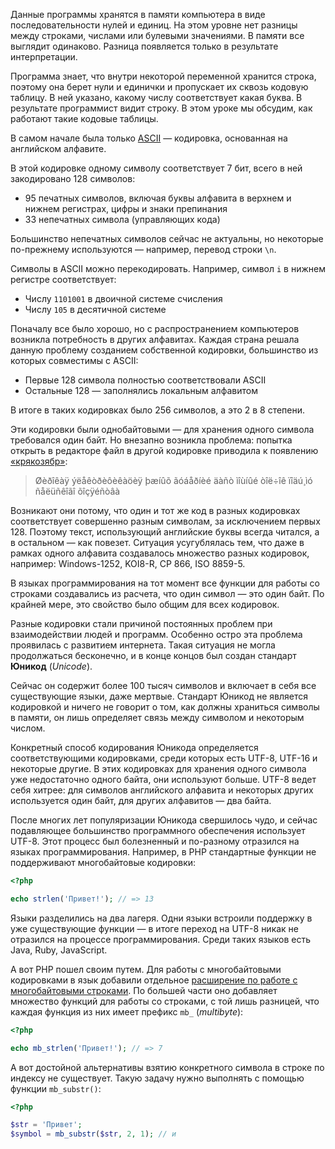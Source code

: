 Данные программы хранятся в памяти компьютера в виде последовательности нулей и единиц. На этом уровне нет разницы между строками, числами или булевыми значениями. В памяти все выглядит одинаково. Разница появляется только в результате интерпретации.

Программа знает, что внутри некоторой переменной хранится строка, поэтому она берет нули и единички и пропускает их сквозь кодовую таблицу. В ней указано, какому числу соответствует какая буква. В результате программист видит строку. В этом уроке мы обсудим, как работают такие кодовые таблицы.

В самом начале была только [ASCII](https://ru.wikipedia.org/wiki/ASCII) — кодировка, основанная на английском алфавите.

В этой кодировке одному символу соответствует 7 бит, всего в ней закодировано 128 символов:

* 95 печатных символов, включая буквы алфавита в верхнем и нижнем регистрах, цифры и знаки препинания
* 33 непечатных символа (управляющих кода)

Большинство непечатных символов сейчас не актуальны, но некоторые по-прежнему используются — например, перевод строки `\n`.

Символы в ASCII можно перекодировать. Например, символ `i` в нижнем регистре соответствует:

* Числу `1101001` в двоичной системе счисления
* Числу `105` в десятичной системе

Поначалу все было хорошо, но с распространением компьютеров возникла потребность в других алфавитах. Каждая страна решала данную проблему созданием собственной кодировки, большинство из которых совместимы с ASCII:

* Первые 128 символа полностью соответствовали ASCII
* Остальные 128 — заполнялись локальным алфавитом

В итоге в таких кодировках было 256 символов, а это 2 в 8 степени.

Эти кодировки были однобайтовыми — для хранения одного символа требовался один байт. Но внезапно возникла проблема: попытка открыть в редакторе файл в другой кодировке приводила к появлению [«крякозябр»](https://cyclowiki.org/wiki/Кракозябры):

> Øèðîêàÿ ýëåêòðèôèêàöèÿ þæíûõ ãóáåðíèé äàñò ìîùíûé òîë÷îê ïîäú¸ìó ñåëüñêîãî õîçÿéñòâà

Возникают они потому, что один и тот же код в разных кодировках соответствует совершенно разным символам, за исключением первых 128. Поэтому текст, использующий английские буквы всегда читался, а в остальном — как повезет. Ситуация усугублялась тем, что даже в рамках одного алфавита создавалось множество разных кодировок, например: Windows-1252, KOI8-R, CP 866, ISO 8859-5.

В языках программирования на тот момент все функции для работы со строками создавались из расчета, что один символ — это один байт. По крайней мере, это свойство было общим для всех кодировок.

Разные кодировки стали причиной постоянных проблем при взаимодействии людей и программ. Особенно остро эта проблема проявилась с развитием интернета. Такая ситуация не могла продолжаться бесконечно, и в конце концов был создан стандарт **Юникод** (_Unicode_).

Сейчас он содержит более 100 тысяч символов и включает в себя все существующие языки, даже мертвые. Стандарт Юникод не является кодировкой и ничего не говорит о том, как должны храниться символы в памяти, он лишь определяет связь между символом и некоторым числом.

Конкретный способ кодирования Юникода определяется соответствующими кодировками, среди которых есть UTF-8, UTF-16 и некоторые другие. В этих кодировках для хранения одного символа уже недостаточно одного байта, они используют больше. UTF-8 ведет себя хитрее: для символов английского алфавита и некоторых других используется один байт, для других алфавитов — два байта.

После многих лет популяризации Юникода свершилось чудо, и сейчас подавляющее большинство программного обеспечения использует UTF-8. Этот процесс был болезненный и по-разному отразился на языках программирования. Например, в PHP стандартные функции не поддерживают многобайтовые кодировки:

```php
<?php

echo strlen('Привет!'); // => 13
```

Языки разделились на два лагеря. Одни языки встроили поддержку в уже существующие функции — в итоге переход на UTF-8 никак не отразился на процессе программирования. Среди таких языков есть Java, Ruby, JavaScript.

А вот PHP пошел своим путем. Для работы с многобайтовыми кодировками в язык добавили отдельное [расширение по работе с многобайтовыми строками](https://php.net/manual/ru/book.mbstring.php). По большей части оно добавляет множество функций для работы со строками, с той лишь разницей, что каждая функция из них имеет префикс `mb_` (_multibyte_):

```php
<?php

echo mb_strlen('Привет!'); // => 7
```

А вот достойной альтернативы взятию конкретного символа в строке по индексу не существует. Такую задачу нужно выполнять с помощью функции `mb_substr()`:

```php
<?php

$str = 'Привет';
$symbol = mb_substr($str, 2, 1); // и
```
